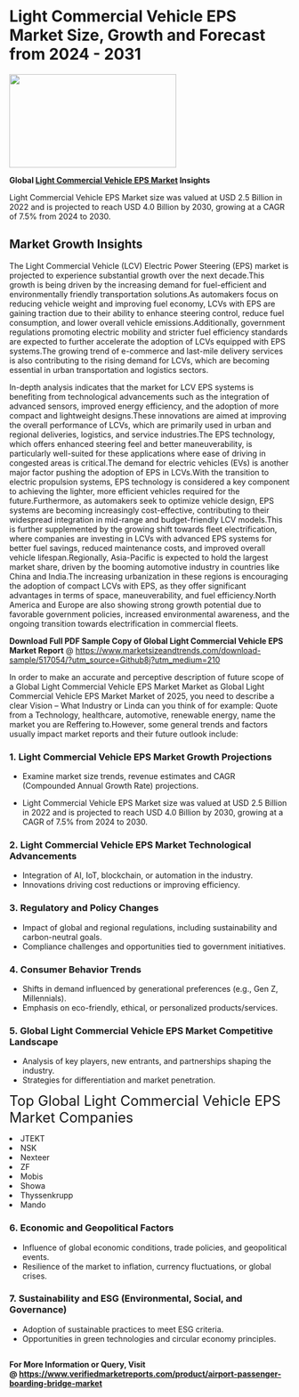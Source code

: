 <H1>Light Commercial Vehicle EPS Market Size, Growth and Forecast from 2024 - 2031</H1><img class="aligncenter size-medium wp-image-584254" src="https://thirdeyenews.in/wp-content/uploads/2024/09/Global-Market-Research-300x168.jpeg" alt="" width="300" height="168" /><p><strong>Global&nbsp;<a href="https://www.marketsizeandtrends.com/download-sample/517054/?utm_source=Github8j?utm_medium=210">Light Commercial Vehicle EPS Market</a> Insights</strong></p><p>Light Commercial Vehicle EPS Market size was valued at USD 2.5 Billion in 2022 and is projected to reach USD 4.0 Billion by 2030, growing at a CAGR of 7.5% from 2024 to 2030.</p><p><h2>Market Growth Insights</h2> <p>The Light Commercial Vehicle (LCV) Electric Power Steering (EPS) market is projected to experience substantial growth over the next decade.This growth is being driven by the increasing demand for fuel-efficient and environmentally friendly transportation solutions.As automakers focus on reducing vehicle weight and improving fuel economy, LCVs with EPS are gaining traction due to their ability to enhance steering control, reduce fuel consumption, and lower overall vehicle emissions.Additionally, government regulations promoting electric mobility and stricter fuel efficiency standards are expected to further accelerate the adoption of LCVs equipped with EPS systems.The growing trend of e-commerce and last-mile delivery services is also contributing to the rising demand for LCVs, which are becoming essential in urban transportation and logistics sectors.</p> <p>In-depth analysis indicates that the market for LCV EPS systems is benefiting from technological advancements such as the integration of advanced sensors, improved energy efficiency, and the adoption of more compact and lightweight designs.These innovations are aimed at improving the overall performance of LCVs, which are primarily used in urban and regional deliveries, logistics, and service industries.The EPS technology, which offers enhanced steering feel and better maneuverability, is particularly well-suited for these applications where ease of driving in congested areas is critical.The demand for electric vehicles (EVs) is another major factor pushing the adoption of EPS in LCVs.With the transition to electric propulsion systems, EPS technology is considered a key component to achieving the lighter, more efficient vehicles required for the future.Furthermore, as automakers seek to optimize vehicle design, EPS systems are becoming increasingly cost-effective, contributing to their widespread integration in mid-range and budget-friendly LCV models.This is further supplemented by the growing shift towards fleet electrification, where companies are investing in LCVs with advanced EPS systems for better fuel savings, reduced maintenance costs, and improved overall vehicle lifespan.Regionally, Asia-Pacific is expected to hold the largest market share, driven by the booming automotive industry in countries like China and India.The increasing urbanization in these regions is encouraging the adoption of compact LCVs with EPS, as they offer significant advantages in terms of space, maneuverability, and fuel efficiency.North America and Europe are also showing strong growth potential due to favorable government policies, increased environmental awareness, and the ongoing transition towards electrification in commercial fleets.</p> <p><span class=""><strong>Download Full PDF Sample Copy of Global Light Commercial Vehicle EPS Market Report</strong> @ <a href="https://www.marketsizeandtrends.com/download-sample/517054/?utm_source=Github8j?utm_medium=210" target="_blank">https://www.marketsizeandtrends.com/download-sample/517054/?utm_source=Github8j?utm_medium=210</a></span></p><p>In order to make an accurate and perceptive description of future scope of a Global&nbsp;Light Commercial Vehicle EPS Market Market as Global&nbsp;Light Commercial Vehicle EPS Market Market of 2025, you need to describe a clear Vision &ndash; What Industry or Linda can you think of for example: Quote from a Technology, healthcare, automotive, renewable energy, name the market you are Reffering to.However, some general trends and factors usually impact market reports and their future outlook include:</p><h3>1.&nbsp;<strong>Light Commercial Vehicle EPS Market Growth Projections</strong></h3><ul><li>Examine market size trends, revenue estimates and CAGR (Compounded Annual Growth Rate) projections.</li><li><p>Light Commercial Vehicle EPS Market size was valued at USD 2.5 Billion in 2022 and is projected to reach USD 4.0 Billion by 2030, growing at a CAGR of 7.5% from 2024 to 2030.</p></li></ul><h3>2.&nbsp;<strong>Light Commercial Vehicle EPS Market Technological Advancements</strong></h3><ul><li>Integration of AI, IoT, blockchain, or automation in the industry.</li><li>Innovations driving cost reductions or improving efficiency.</li></ul><h3>3.&nbsp;<strong>Regulatory and Policy Changes</strong></h3><ul><li>Impact of global and regional regulations, including sustainability and carbon-neutral goals.</li><li>Compliance challenges and opportunities tied to government initiatives.</li></ul><h3>4.&nbsp;<strong>Consumer Behavior Trends</strong></h3><ul><li>Shifts in demand influenced by generational preferences (e.g., Gen Z, Millennials).</li><li>Emphasis on eco-friendly, ethical, or personalized products/services.</li></ul><h3>5.&nbsp;<strong>Global Light Commercial Vehicle EPS Market Competitive Landscape</strong></h3><ul><li>Analysis of key players, new entrants, and partnerships shaping the industry.</li><li>Strategies for differentiation and market penetration.</li></ul><p data-pm-slice="1 1 []"><span style="color: inherit; font-family: inherit; font-size: 25px;">Top Global Light Commercial Vehicle EPS Market Companies</span></p><div class="" data-test-id=""><p><li>JTEKT</li><li> NSK</li><li> Nexteer</li><li> ZF</li><li> Mobis</li><li> Showa</li><li> Thyssenkrupp</li><li> Mando</li></p></div><h3>6.&nbsp;<strong>Economic and Geopolitical Factors</strong></h3><ul><li>Influence of global economic conditions, trade policies, and geopolitical events.</li><li>Resilience of the market to inflation, currency fluctuations, or global crises.</li></ul><h3>7.&nbsp;<strong>Sustainability and ESG (Environmental, Social, and Governance)</strong></h3><ul><li>Adoption of sustainable practices to meet ESG criteria.</li><li>Opportunities in green technologies and circular economy principles.</li></ul><h2><strong style="font-size: 14px;">For More Information or Query, Visit @&nbsp;</strong><a style="background-color: #ffffff; font-size: 14px;" href="https://www.marketsizeandtrends.com/report/light-commercial-vehicle-eps-market/" target="_blank">https://www.verifiedmarketreports.com/product/airport-passenger-boarding-bridge-market</a></h2>